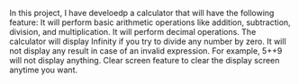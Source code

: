 In this project, I have develoedp a calculator that will have the following feature:
It will perform basic arithmetic operations like addition, subtraction, division, and multiplication.
It will perform decimal operations.
The calculator will display Infinity if you try to divide any number by zero.
It will not display any result in case of an invalid expression. For example, 5++9 will not display anything.
Clear screen feature to clear the display screen anytime you want.
